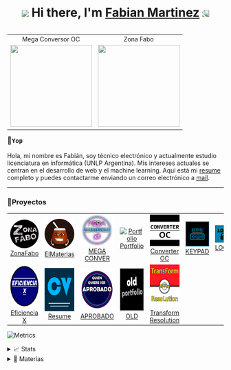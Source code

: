 <h1 align="center"><img src="https://media.giphy.com/media/3oKIPkHXpUP8lIO0AU/giphy.gif" height="38" /> Hi there, I'm <a href="https://fabian-martinez1.github.io/" target="_blank">Fabian Martinez</a>
 <img style="transform:scaleX(-1);" src="https://media.giphy.com/media/3oKIPkHXpUP8lIO0AU/giphy.gif" height="38" /></h1>







<table align="right">
<tr>
<td>  <div align="center">Mega Conversor OC</div> </td> <td> <div align="center" >Zona Fabo</div> </td>
</tr>

 <tr>
<td> <a href="https://fabian-martinez1.github.io/Mega-Conversor-OC/"><img src="./Mega_Conversor_OC.gif" width="190 " height="190" /></a> </td> <td><a href="https://zonafabo.github.io/"><img src="./Zona_Fabo.gif" width="190 " height="190"/></a> </td>
</tr>
 
</table>

### 🤖```Yop``` 
Hola, mi nombre es Fabián, soy técnico electrónico y actualmente estudio licenciatura en informática (UNLP Argentina). Mis intereses actuales se centran en el desarrollo de web y el machine learning. Aquí está mi [resume](https://fabian-martinez1.github.io/Resume/) completo y puedes contactarme enviando un correo electrónico a [mail](fabianmartinezrincon.123@gmail.com).


---


### 📌Proyectos



<!--START_SECTION:top-followers-->
<table>
  <tr>
    <td align="center">
  <a href="https://zonafabo.github.io/">
    <img  width="100px" src="logos/ZonaFabo.svg" alt="RobotScript-Icon" /><br />ZonaFabo</a>
    </td>
    <td align="center">
    <a href="https://mith-arg.github.io/EI-Materias-Web/"><img width="100px" src="logos/EI-Materias.svg" alt="EI-Materias" /><br />EIMaterias</a>
    </td>
    <td align="center">
<a href="https://fabian-martinez1.github.io/Mega-Conversor-OC/"><img width="100px"  src="logos/SinFondo.svg" alt="Mega Conversor OC" /><br />MEGA CONVER</a>
    </td>
    <td align="center">
      <a href="https://fabian-martinez1.github.io/"><img width="100px" src="logos/Portfolio2.svg" alt="Portfolio" /><br />Portfolio</a>
    </td>
    <td align="center">
  <a href="https://fabian-martinez1.github.io/Converter-OC/"><img  width="100px"  src="logos/converter.svg" alt="Converter OC" /><br />Converter OC</a>
    </td>
    <td align="center">
<a href="https://fabian-martinez1.github.io/Keypad/"><img width="100px"  src="logos/Keypad.svg" alt="KEYPAD" /><br />KEYPAD</a>
    <td align="center">
<a href="https://fabian-martinez1.github.io/Lock/"><img width="100px"  src="logos/Lock.svg" alt="LOCK" /><br />LOCK</a>
    </td>
  </tr>
    <tr>
    <td align="center">
<a href="https://fabian-martinez1.github.io/Efficiency_X/"><img width="100" height="100" src="logos/Eficiencia.svg" alt="Eficiencia X" /><br />Eficiencia X</a>
    </td>
    <td align="center">
<a href="https://fabian-martinez1.github.io/Resume/"><img width="100" height="100" src="logos/CV.svg" alt="Resume" /><br />Resume</a>
    </td>
    <td align="center">
<a href="https://fabian-martinez1.github.io/Quien-quiere-ser-aprobado/"><img width="100" height="100" src="logos/Millonario.svg" alt="QQS_APROBADO" /><br />APROBADO</a>
    </td>
    <td align="center">
<a href="https://fabian-martinez1.github.io/Old_Portfolio/"><img width="100" height="100" src="logos/Old.svg" alt="Old" /><br />OLD</a>
    </td>
    <td align="center">
<a href="https://fabian-martinez1.github.io/Transform-Pokemon-Resolution/"><img width="100" height="100" src="logos/Pokemon.svg" alt="Transform Resolution" /><br />Transform Resolution</a>
    </td>

  </tr>


</table>
<!--END_SECTION:top-followers-->




![Metrics](https://metrics.lecoq.io/Fabian-Martinez1?template=classic&base.header=0&base.activity=0&base.community=0&base.repositories=0&base.metadata=0&people=1&people.limit=24&people.identicons=false&people.identicons.hide=false&people.size=28&people.types=followers%2C%20following&people.shuffle=false&config.timezone=Asia%2FShanghai)

<details> <summary>📈 Stats</summary>

 <br>
 
 <a align="center" href="https://github.com/Fabian-Fartinez1/github-readme-stats"><img alt="Fabian-Martinez1's Github Stats" src="https://denvercoder1-github-readme-stats.vercel.app/api/?username=Fabian-Martinez1&show_icons=true&count_private=true&theme=react&hide_border=true&bg_color=1F222E&title_color=0176FF&icon_color=F8D866" height="192px"/></a>
  <a align="center" href="https://github.com/Fabian-Fartinez1/github-readme-stats"><img alt="Fabian-Martinez's Top Languages" src="https://github-readme-stats.vercel.app/api/top-langs/?username=Fabian-Martinez1&langs_count=8&layout=compact&theme=react&hide_border=true&bg_color=1F222E&title_color=0176FF&icon_color=F8D866&hide=Jupyter%20Notebook" height="192px"/></a>

</details>

<details><summary>📘 Materias</summary>

 <br>
 
   <a href="https://github.com/Fabian-Martinez1/FOD"><img width="263" src="https://denvercoder1-github-readme-stats.vercel.app/api/pin/?username=Fabian-Martinez1&repo=FOD&theme=react&bg_color=1F222E&title_color=00000&icon_color=F8D866&hide_border=true&show_icons=false" alt="dice-roll-albert-ext"></a>
  <a href="https://github.com/Fabian-Martinez1/AyED"><img width="263" src="https://denvercoder1-github-readme-stats.vercel.app/api/pin/?username=Fabian-Martinez1&repo=ayed&theme=react&bg_color=1F222E&title_color=00000&icon_color=F8D866&hide_border=true&show_icons=false" alt="readme-typing-svg"></a>
  <a href="https://github.com/Fabian-Martinez1/Seminario-de-Lenguajes-Python"><img width="263" src="https://denvercoder1-github-readme-stats.vercel.app/api/pin/?username=Fabian-Martinez1&repo=Seminario-de-Lenguajes-Python&theme=react&bg_color=1F222E&title_color=00000&icon_color=F8D866&hide_border=true&show_icons=false" alt="custom-icon-badges"></a>
  <a href="https://github.com/Fabian-Martinez1/EPA"><img width="263" src="https://denvercoder1-github-readme-stats.vercel.app/api/pin/?username=Fabian-Martinez1&repo=EPA&theme=react&bg_color=1F222E&title_color=00000&icon_color=F8D866&hide_border=true&show_icons=false" alt="dice-roll-albert-ext"></a>
  <a href="https://github.com/Fabian-Martinez1/CADP"><img width="263" src="https://denvercoder1-github-readme-stats.vercel.app/api/pin/?username=Fabian-Martinez1&repo=CADP&theme=react&bg_color=1F222E&title_color=00000&icon_color=F8D866&hide_border=true&show_icons=false" alt="readme-typing-svg"></a>
  <a href="https://github.com/Fabian-Martinez1/Taller-de-Programacion"><img width="263" src="https://denvercoder1-github-readme-stats.vercel.app/api/pin/?username=Fabian-Martinez1&repo=Taller-de-Programacion&theme=react&bg_color=1F222E&title_color=00000&icon_color=F8D866&hide_border=true&show_icons=false" alt="custom-icon-badges"></a>
  <a href="https://github.com/Fabian-Martinez1/OC"><img width="263" src="https://denvercoder1-github-readme-stats.vercel.app/api/pin/?username=Fabian-Martinez1&repo=OC&theme=react&bg_color=1F222E&title_color=00000&icon_color=F8D866&hide_border=true&show_icons=false" alt="dice-roll-albert-ext"></a>
  <a href="https://github.com/Fabian-Martinez1/Arquitectura-de-Computadoras"><img width="263" src="https://denvercoder1-github-readme-stats.vercel.app/api/pin/?username=Fabian-Martinez1&repo=Arquitectura-de-Computadoras&theme=react&bg_color=1F222E&title_color=00000&icon_color=F8D866&hide_border=true&show_icons=false" alt="readme-typing-svg"></a>

</details>





